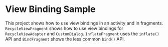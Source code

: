 View Binding Sample
=============================================

This project shows how to use view bindings in an activity and in fragments. `RecycleViewFragment` shows how to use view bindings for `RecycleViewAdapter` and `CustomDialog`. `InflateFragment`
uses the `inflate()` API and `BindFragment` shows the less common `bind()` API.